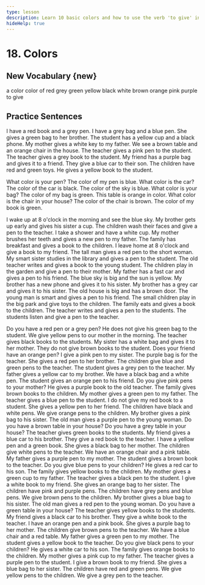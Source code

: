 ```yaml
---
type: lesson
description: Learn 10 basic colors and how to use the verb 'to give' in practical sentences. Expand your vocabulary and practice with real-life examples.
hideHelp: true
---
```


# 18. Colors

## New Vocabulary {new}

a color
color of
red
grey
green
yellow
black
white
brown
orange
pink
purple
to give

## Practice Sentences

I have a red book and a grey pen.
I have a grey bag and a blue pen.
She gives a green bag to her brother.
The student has a yellow cup and a black phone.
My mother gives a white key to my father.
We see a brown table and an orange chair in the house.
The teacher gives a pink pen to the student.
The teacher gives a grey book to the student.
My friend has a purple bag and gives it to a friend.
They give a blue car to their son.
The children have red and green toys.
He gives a yellow book to the student.

What color is your pen?
The color of my pen is blue.
What color is the car?
The color of the car is black.
The color of the sky is blue.
What color is your bag?
The color of my bag is green.
This table is orange in color.
What color is the chair in your house?
The color of the chair is brown.
The color of my book is green.

I wake up at 8 o'clock in the morning and see the blue sky.
My brother gets up early and gives his sister a cup.
The children wash their faces and give a pen to the teacher.
I take a shower and have a white cup.
My mother brushes her teeth and gives a new pen to my father.
The family has breakfast and gives a book to the children.
I leave home at 8 o'clock and give a book to my friend.
The tall man gives a red pen to the short woman.
My smart sister studies in the library and gives a pen to the student.
The old teacher writes and gives a book to the young student.
The children play in the garden and give a pen to their mother.
My father has a fast car and gives a pen to his friend.
The blue sky is big and the sun is yellow.
My brother has a new phone and gives it to his sister.
My brother has a grey car and gives it to his sister.
The old house is big and has a brown door.
The young man is smart and gives a pen to his friend.
The small children play in the big park and give toys to the children.
The family eats and gives a book to the children.
The teacher writes and gives a pen to the students.
The students listen and give a pen to the teacher.

Do you have a red pen or a grey pen?
He does not give his green bag to the student.
We give yellow pens to our mother in the morning.
The teacher gives black books to the students.
My sister has a white bag and gives it to her mother.
They do not give brown books to the student.
Does your friend have an orange pen?
I give a pink pen to my sister.
The purple bag is for the teacher.
She gives a red pen to her brother.
The children give blue and green pens to the teacher.
The student gives a grey pen to the teacher.
My father gives a yellow car to my brother.
We have a black bag and a white pen.
The student gives an orange pen to his friend.
Do you give pink pens to your mother?
He gives a purple book to the old teacher.
The family gives brown books to the children.
My mother gives a green pen to my father.
The teacher gives a blue pen to the student.
I do not give my red book to a student.
She gives a yellow pen to her friend.
The children have black and white pens.
We give orange pens to the children.
My brother gives a pink bag to his sister.
The old man gives a purple pen to the young woman.
Do you have a brown table in your house?
Do you have a grey table in your house?
The teacher gives green books to the students.
My friend gives a blue car to his brother.
They give a red book to the teacher.
I have a yellow pen and a green book.
She gives a black bag to her mother.
The children give white pens to the teacher.
We have an orange chair and a pink table.
My father gives a purple pen to my mother.
The student gives a brown book to the teacher.
Do you give blue pens to your children?
He gives a red car to his son.
The family gives yellow books to the children.
My mother gives a green cup to my father.
The teacher gives a black pen to the student.
I give a white book to my friend.
She gives an orange bag to her sister.
The children have pink and purple pens.
The children have grey pens and blue pens.
We give brown pens to the children.
My brother gives a blue bag to his sister.
The old man gives a red pen to the young woman.
Do you have a green table in your house?
The teacher gives yellow books to the students.
My friend gives a black car to his brother.
They give a white book to the teacher.
I have an orange pen and a pink book.
She gives a purple bag to her mother.
The children give brown pens to the teacher.
We have a blue chair and a red table.
My father gives a green pen to my mother.
The student gives a yellow book to the teacher.
Do you give black pens to your children?
He gives a white car to his son.
The family gives orange books to the children.
My mother gives a pink cup to my father.
The teacher gives a purple pen to the student.
I give a brown book to my friend.
She gives a blue bag to her sister.
The children have red and green pens.
We give yellow pens to the children.
We give a grey pen to the teacher.
